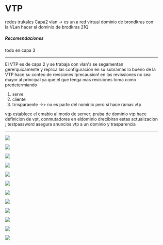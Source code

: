 # VTP
redes trukales
Capa2
vlan -> es un a red virtual
dominio de brondkras
con la VLan hacer el dominio de brodkras
21Q
##### Recomendaciones 
todo en capa 3

---

El VTP es de capa 2 y se trabaja con vlan's
se segamentan gererquicamente y replica las configuracion en su subramas lo bueno de la VTP hace su conteo de revisiones !precausion! en las revissiones no sea mayor al principal ya que el que tenga mas revisiones toma como predetermiando 

1. serve
2. cliente 
3. trnsparaente ->>  no es parte del nominio pero si hace ramas vtp 

vtp establece el cmabio al modo de server; pruba de dominio vtp hace definicion de vpt, conmutadores en eldominio drecibiran estas actualizacion ; testpassword asegura anuncios vtp a un dominio y trasparencia

--- 

![](https://i.imgur.com/G5F1nnD.png)

![](https://i.imgur.com/W5aBa1F.png)

![](https://i.imgur.com/dlpeo8V.png)

![](https://i.imgur.com/3bELWes.png)

![](https://i.imgur.com/KtwCmYx.png)

![](https://i.imgur.com/eYrCM6y.png)

![](https://i.imgur.com/yoyffi0.png)

![](https://i.imgur.com/elV29YH.png)

![](https://i.imgur.com/9vdDD5q.png)

![](https://i.imgur.com/j3ocw2G.png)

![](https://i.imgur.com/EvS9t0m.png)

![](https://i.imgur.com/BHC86Fh.png)
